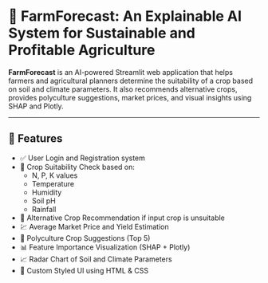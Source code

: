 # 🌾 FarmForecast: An Explainable AI System for Sustainable and Profitable Agriculture

**FarmForecast** is an AI-powered Streamlit web application that helps farmers and agricultural planners determine the suitability of a crop based on soil and climate parameters. It also recommends alternative crops, provides polyculture suggestions, market prices, and visual insights using SHAP and Plotly.

---

## 🚀 Features

- ✅ User Login and Registration system
- 🌱 Crop Suitability Check based on:
  - N, P, K values
  - Temperature
  - Humidity
  - Soil pH
  - Rainfall
- 🔄 Alternative Crop Recommendation if input crop is unsuitable
- 💹 Average Market Price and Yield Estimation
- 🌿 Polyculture Crop Suggestions (Top 5)
- 📊 Feature Importance Visualization (SHAP + Plotly)
- 📈 Radar Chart of Soil and Climate Parameters
- 🎨 Custom Styled UI using HTML & CSS
